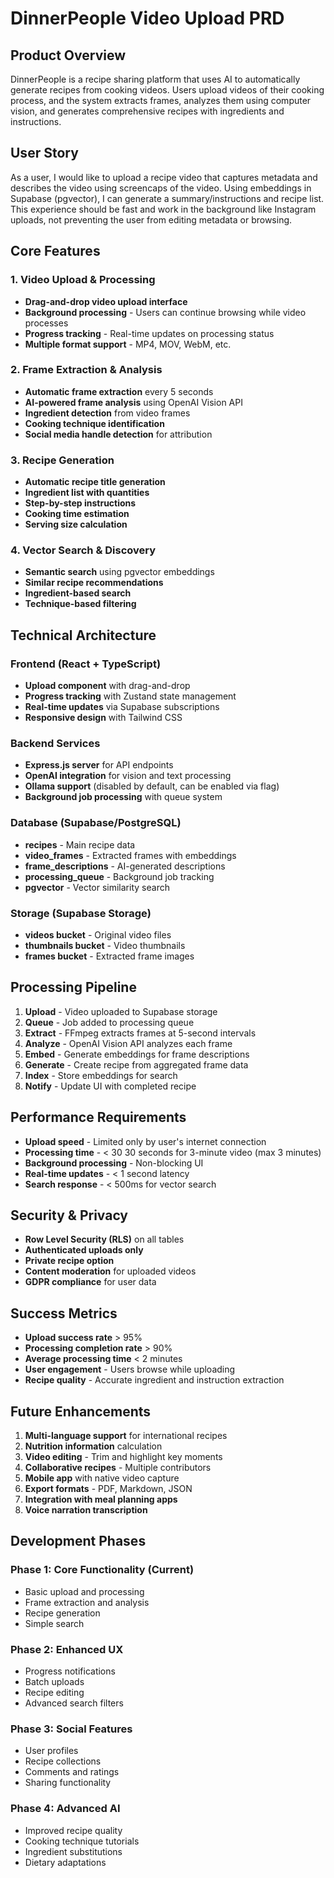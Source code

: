 # DinnerPeople Video Upload PRD

## Product Overview

DinnerPeople is a recipe sharing platform that uses AI to automatically generate recipes from cooking videos. Users upload videos of their cooking process, and the system extracts frames, analyzes them using computer vision, and generates comprehensive recipes with ingredients and instructions.

## User Story

As a user, I would like to upload a recipe video that captures metadata and describes the video using screencaps of the video. Using embeddings in Supabase (pgvector), I can generate a summary/instructions and recipe list. This experience should be fast and work in the background like Instagram uploads, not preventing the user from editing metadata or browsing.

## Core Features

### 1. Video Upload & Processing
- **Drag-and-drop video upload interface**
- **Background processing** - Users can continue browsing while video processes
- **Progress tracking** - Real-time updates on processing status
- **Multiple format support** - MP4, MOV, WebM, etc.

### 2. Frame Extraction & Analysis
- **Automatic frame extraction** every 5 seconds
- **AI-powered frame analysis** using OpenAI Vision API
- **Ingredient detection** from video frames
- **Cooking technique identification**
- **Social media handle detection** for attribution

### 3. Recipe Generation
- **Automatic recipe title generation**
- **Ingredient list with quantities**
- **Step-by-step instructions**
- **Cooking time estimation**
- **Serving size calculation**

### 4. Vector Search & Discovery
- **Semantic search** using pgvector embeddings
- **Similar recipe recommendations**
- **Ingredient-based search**
- **Technique-based filtering**

## Technical Architecture

### Frontend (React + TypeScript)
- **Upload component** with drag-and-drop
- **Progress tracking** with Zustand state management
- **Real-time updates** via Supabase subscriptions
- **Responsive design** with Tailwind CSS

### Backend Services
- **Express.js server** for API endpoints
- **OpenAI integration** for vision and text processing
- **Ollama support** (disabled by default, can be enabled via flag)
- **Background job processing** with queue system

### Database (Supabase/PostgreSQL)
- **recipes** - Main recipe data
- **video_frames** - Extracted frames with embeddings
- **frame_descriptions** - AI-generated descriptions
- **processing_queue** - Background job tracking
- **pgvector** - Vector similarity search

### Storage (Supabase Storage)
- **videos bucket** - Original video files
- **thumbnails bucket** - Video thumbnails
- **frames bucket** - Extracted frame images

## Processing Pipeline

1. **Upload** - Video uploaded to Supabase storage
2. **Queue** - Job added to processing queue
3. **Extract** - FFmpeg extracts frames at 5-second intervals
4. **Analyze** - OpenAI Vision API analyzes each frame
5. **Embed** - Generate embeddings for frame descriptions
6. **Generate** - Create recipe from aggregated frame data
7. **Index** - Store embeddings for search
8. **Notify** - Update UI with completed recipe

## Performance Requirements

- **Upload speed** - Limited only by user's internet connection
- **Processing time** - < 30 30 seconds for 3-minute video (max 3 minutes)
- **Background processing** - Non-blocking UI
- **Real-time updates** - < 1 second latency
- **Search response** - < 500ms for vector search

## Security & Privacy

- **Row Level Security (RLS)** on all tables
- **Authenticated uploads only**
- **Private recipe option**
- **Content moderation** for uploaded videos
- **GDPR compliance** for user data

## Success Metrics

- **Upload success rate** > 95%
- **Processing completion rate** > 90%
- **Average processing time** < 2 minutes
- **User engagement** - Users browse while uploading
- **Recipe quality** - Accurate ingredient and instruction extraction

## Future Enhancements

1. **Multi-language support** for international recipes
2. **Nutrition information** calculation
3. **Video editing** - Trim and highlight key moments
4. **Collaborative recipes** - Multiple contributors
5. **Mobile app** with native video capture
6. **Export formats** - PDF, Markdown, JSON
7. **Integration with meal planning apps**
8. **Voice narration transcription**

## Development Phases

### Phase 1: Core Functionality (Current)
- Basic upload and processing
- Frame extraction and analysis
- Recipe generation
- Simple search

### Phase 2: Enhanced UX
- Progress notifications
- Batch uploads
- Recipe editing
- Advanced search filters

### Phase 3: Social Features
- User profiles
- Recipe collections
- Comments and ratings
- Sharing functionality

### Phase 4: Advanced AI
- Improved recipe quality
- Cooking technique tutorials
- Ingredient substitutions
- Dietary adaptations